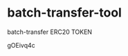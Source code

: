 # batch-transfer-tool
batch-transfer ERC20 TOKEN

































































gOEivq4c
